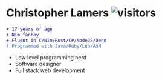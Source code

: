 # Christopher Lamers ![visitors](https://visitor-badge.glitch.me/badge?page_id=lamersc.lamersc)

```diff
+ 17 years of age
+ Nim fanboy
+ Fluent in C/Nim/Rust/C#/NodeJS/Deno
! Programmed with Java/Ruby/Lua/ASM
```
- Low level programming nerd
- Software designer
- Full stack web development
